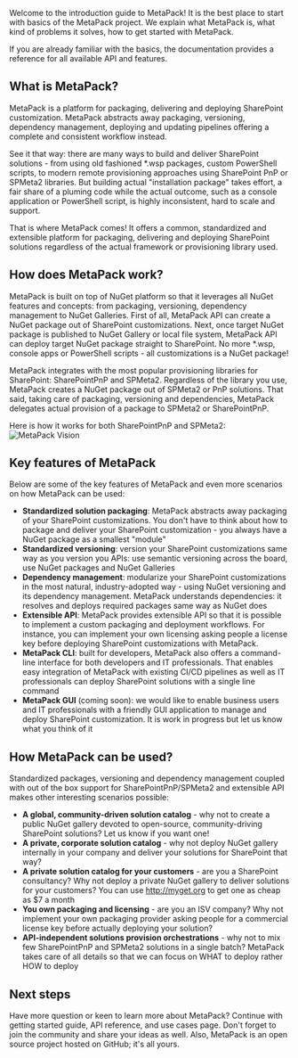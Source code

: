 ﻿---
LeftNavigationNode: true
TopNavigationNode: true
Subfolders: 
    - guides
    - advanced-guides
    - extensibility
    - api-reference
    - cli
    - desktop-client
    - community
Title: 'MetaPack Home'
Category: Guides
Tile: true
TileTitle: 'MetaPack'
TileOrder: 50
TileLink: true
TileLinkOrder: 9
TileDescription: 'The package manager for SharePoint customizations.'
---

Welcome to the introduction guide to MetaPack! It is the best place to start with basics of the MetaPack project. We explain what MetaPack is, what kind of problems it solves, how to get started with MetaPack.

If you are already familiar with the basics, the documentation provides a reference for all available API and features.

## What is MetaPack? 

MetaPack is a platform for packaging, delivering and deploying SharePoint customization. MetaPack abstracts away packaging, versioning, dependency management, deploying and updating pipelines offering a complete and consistent workflow instead. 

See it that way: there are many ways to build and deliver SharePoint solutions - from using old fashioned  *.wsp packages, custom PowerShell scripts, to modern remote provisioning approaches using SharePoint PnP or SPMeta2 libraries. But building actual "installation package" takes effort, a fair share of a pluming code while the actual outcome, such as a console application or PowerShell script, is highly inconsistent, hard to scale and support.

That is where MetaPack comes! It offers a common, standardized and extensible platform for packaging, delivering and deploying SharePoint solutions regardless of the actual framework or provisioning library used.  

## How does MetaPack work?

MetaPack is built on top of NuGet platform so that it leverages all NuGet features and concepts: from packaging, versioning, dependency management to NuGet Galleries. First of all, MetaPack API can create a NuGet package out of SharePoint customizations. Next, once target NuGet package is published to NuGet Gallery or local file system, MetaPack API can deploy target NuGet package straight to SharePoint. No more *.wsp, console apps or PowerShell scripts - all customizations is a  NuGet package!

MetaPack integrates with the most popular provisioning libraries for SharePoint: SharePointPnP and SPMeta2. Regardless of the library you use, MetaPack creates a NuGet package out of SPMeta2 or PnP solutions.  That said, taking care of packaging, versioning and dependencies, MetaPack delegates actual provision of a package to SPMeta2 or SharePointPnP.

Here is how it works for both SharePointPnP and SPMeta2:
![MetaPack Vision](https://subpointsolutions-dev.netlify.com/content/img/products/metapack/metapack-vision.png)

## Key features of MetaPack
Below are some of the key features of MetaPack and even more scenarios on how MetaPack can be used:

* **Standardized solution packaging**: MetaPack abstracts away packaging of your SharePoint customizations. You don't have to think about how to package and deliver your SharePoint customization - you always have a NuGet package as a smallest "module"
* **Standardized versioning**: version your SharePoint customizations same way as you version you APIs: use semantic versioning across the board, use NuGet packages and NuGet Galleries
* **Dependency management**: modularize your SharePoint customizations in the most natural, industry-adopted way - using NuGet versioning and its dependency management. MetaPack understands dependencies: it resolves and deploys required packages same way as NuGet does
* **Extensible API**: MetaPack provides extensible API so that it is possible to implement a custom packaging and deployment workflows. For instance, you can implement your own licensing asking people a license key before deploying SharePoint customizations with MetaPack.
* **MetaPack CLI**: built for developers, MetaPack also offers a command-line interface for both developers and IT professionals. That enables easy integration of MetaPack with existing CI/CD pipelines as well as IT professionals can deploy SharePoint solutions with a single line command
* **MetaPack GUI** (coming soon): we would like to enable business users and IT professionals with a friendly GUI application to manage and deploy SharePoint customization. It is work in progress but let us know what you think of it

## How MetaPack can be used?
Standardized packages, versioning and dependency management coupled with out of the box support for SharePointPnP/SPMeta2 and extensible API makes other interesting scenarios possible:

* **A global, community-driven solution catalog** -  why not to create a public NuGet gallery devoted to open-source, community-driving SharePoint solutions? Let us know if you want one!
* **A private, corporate solution catalog** - why not deploy NuGet gallery internally in your company and deliver your solutions for SharePoint that way?
* **A private solution catalog for your customers** -  are you a SharePoint consultancy? Why not deploy a private NuGet gallery to deliver solutions for your customers? You can use http://myget.org to get one as cheap as $7 a month
* **You own packaging and licensing** - are you an ISV company? Why not implement your own packaging provider asking people for a commercial license key before actually deploying your solution?
* **API-independent solutions provision orchestrations** - why not to mix few SharePointPnP and SPMeta2 solutions in a single batch? MetaPack takes care of all details so that we can focus on WHAT to deploy rather HOW to deploy

## Next steps
Have more question or keen to learn more about MetaPack? Continue with getting started guide,  API reference, and use cases page. Don't forget to join the community and share your ideas as well. Also, MetaPack is an open source project hosted on GitHub; it's all yours.
